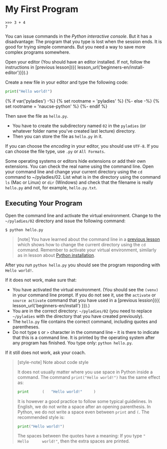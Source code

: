 # My First Program

```pycon
>>> 3 + 4
7
```

You can issue commands in the *Python interactive console*. 
But it has a disadvantage:
The program that you type is lost when the session ends.
It is good for trying simple commands. 
But you need a way to save more complex programs somewhere. 

Open your editor
(You should have an editor installed. If not, follow the instructions in 
[previous lesson]({{ lesson_url('beginners-en/install-editor')}}).)

Create a new file in your editor and type the following code:

```python
print("Hello world!")
```

{% if var('pyladies') -%}
{% set rootname = 'pyladies' %}
{%- else -%}
{% set rootname = 'naucse-python' %}
{%- endif %}

Then save the file as `hello.py`.
* You have to create the subdirectory named `02` in the `pyladies`
(or whatever folder name you've created last lecture) directory.
* Then you can store the file as `hello.py` in it.

If you can choose the *encoding* in your editor, you should use `UTF-8`.
If you can choose the file type, use `.py` or `All Formats`.

Some operating systems or editors hide extensions or add their own extensions.
You can check the real name using the command line.
Open your command line and change your current directory using the `cd` command to
~/pyladies/02.
List what is in the directory using the command `ls` (Mac or Linux) or `dir` (Windows) 
and check that the filename is really `hello.py` and not, for example, `hello.py.txt`.


## Executing Your Program

Open the command line and activate the virtual environment.
Change to the `~/pyladies/02` directory and issue the following command:

```console
$ python hello.py
```

> [note]
> You have learned about the command line in 
> a [previous lesson](../../beginners-en/cmdline/) which shows how to change the current directory 
> using the `cd` command.
> Remember to activate your virtual environment, similarly as in lesson about
> [Python installation](../../beginners-en/install/).


After you run `python hello.py` you should see the program responding with `Hello world!`.

If it does not work, make sure that:

* You have activated the virtual environment.
  (You should see the `(venv)` in your command line prompt. If you do not see it, 
  use the `activate` or `source activate` command that you have used in a [previous lession]({{ lesson_url('beginners-en/install') }}).)
* You are in the correct directory: `~/pyladies/02`
  (you need to replace `~/pyladies` with the directory that you have created previously).
* The `hello.py` file contains the correct command, including quotes and parentheses.
* Do not type `$` or `>` character in the command line – it is there to indicate that this is a command line.
  It is printed by the operating system after any program has finished.
  You type only: `python hello.py`.

If it still does not work, ask your coach.


> [style-note] Note about code style
>
> It does not usually matter where you use space in Python inside a command. 
> The command `print("Hello world!")` has the same effect as:
>
> ```python
> print      (   "Hello world!"     )
> ```
>
> It is however a good practice to follow some typical guidelines.
> In English, we do not write a space after an opening parenthesis.
> In Python, we do not write a space even between `print` and `(`.
> The recommended style is:
>
> ```python
> print("Hello world!")
> ```
>
> The spaces between the quotes have a meaning: If you type
> `"    Hello      world!"`, then the extra spaces are printed.

